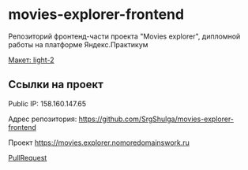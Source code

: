 # movies-explorer-frontend
Репозиторий фронтенд-части проекта "Movies explorer", дипломной работы на платформе Яндекс.Практикум

[Макет: light-2](https://www.figma.com/file/6FMWkB94wE7KTkcCgUXtnC/%D0%94%D0%B8%D0%BF%D0%BB%D0%BE%D0%BC%D0%BD%D1%8B%D0%B9-%D0%BF%D1%80%D0%BE%D0%B5%D0%BA%D1%82?type=design&node-id=1%3A298&mode=design&t=uMD2hHtzXbPo4nnN-1)

## Ссылки на проект

Public IP: 158.160.147.65

Адрес репозитория: https://github.com/SrgShulga/movies-explorer-frontend

Проект https://movies.explorer.nomoredomainswork.ru

[PullRequest](https://github.com/SrgShulga/movies-explorer-frontend/pull/2)
